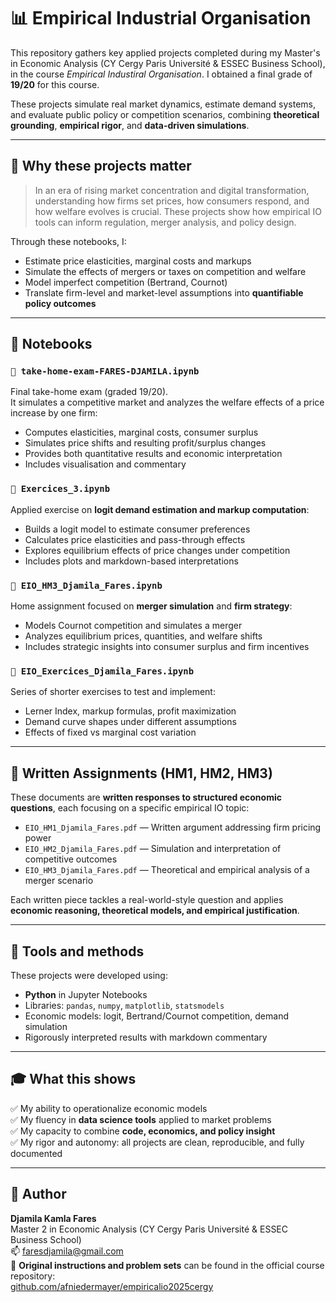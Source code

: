 # 📊 Empirical Industrial Organisation

This repository gathers key applied projects completed during my Master's in Economic Analysis (CY Cergy Paris Université & ESSEC Business School), in the course *Empirical Industiral Organisation*. I obtained a final grade of **19/20** for this course.

These projects simulate real market dynamics, estimate demand systems, and evaluate public policy or competition scenarios, combining **theoretical grounding**, **empirical rigor**, and **data-driven simulations**.

---

## 🧠 Why these projects matter

> In an era of rising market concentration and digital transformation, understanding how firms set prices, how consumers respond, and how welfare evolves is crucial. These projects show how empirical IO tools can inform regulation, merger analysis, and policy design.

Through these notebooks, I:

- Estimate price elasticities, marginal costs and markups  
- Simulate the effects of mergers or taxes on competition and welfare  
- Model imperfect competition (Bertrand, Cournot)  
- Translate firm-level and market-level assumptions into **quantifiable policy outcomes**

---

## 📂 Notebooks

### `📌 take-home-exam-FARES-DJAMILA.ipynb`

Final take-home exam (graded 19/20).  
It simulates a competitive market and analyzes the welfare effects of a price increase by one firm:

- Computes elasticities, marginal costs, consumer surplus
- Simulates price shifts and resulting profit/surplus changes
- Provides both quantitative results and economic interpretation
- Includes visualisation and commentary

### `📌 Exercices_3.ipynb`

Applied exercise on **logit demand estimation and markup computation**:

- Builds a logit model to estimate consumer preferences
- Calculates price elasticities and pass-through effects
- Explores equilibrium effects of price changes under competition
- Includes plots and markdown-based interpretations

### `📌 EIO_HM3_Djamila_Fares.ipynb`

Home assignment focused on **merger simulation** and **firm strategy**:

- Models Cournot competition and simulates a merger
- Analyzes equilibrium prices, quantities, and welfare shifts
- Includes strategic insights into consumer surplus and firm incentives

### `📌 EIO_Exercices_Djamila_Fares.ipynb`

Series of shorter exercises to test and implement:

- Lerner Index, markup formulas, profit maximization  
- Demand curve shapes under different assumptions  
- Effects of fixed vs marginal cost variation

---

## 📝 Written Assignments (HM1, HM2, HM3)

These documents are **written responses to structured economic questions**, each focusing on a specific empirical IO topic:

- `EIO_HM1_Djamila_Fares.pdf` — Written argument addressing firm pricing power
- `EIO_HM2_Djamila_Fares.pdf` — Simulation and interpretation of competitive outcomes
- `EIO_HM3_Djamila_Fares.pdf` — Theoretical and empirical analysis of a merger scenario

Each written piece tackles a real-world-style question and applies **economic reasoning, theoretical models, and empirical justification**.

---

## 🧰 Tools and methods

These projects were developed using:

- **Python** in Jupyter Notebooks
- Libraries: `pandas`, `numpy`, `matplotlib`, `statsmodels`
- Economic models: logit, Bertrand/Cournot competition, demand simulation
- Rigorously interpreted results with markdown commentary

---

## 🎓 What this shows

✅ My ability to operationalize economic models  
✅ My fluency in **data science tools** applied to market problems  
✅ My capacity to combine **code, economics, and policy insight**  
✅ My rigor and autonomy: all projects are clean, reproducible, and fully documented

---

## 👤 Author

**Djamila Kamla Fares**  
Master 2 in Economic Analysis (CY Cergy Paris Université & ESSEC Business School)  
📫 faresdjamila@gmail.com  
🔗 **Original instructions and problem sets** can be found in the official course repository:  
[github.com/afniedermayer/empiricalio2025cergy](https://github.com/afniedermayer/empiricalio2025cergy)
